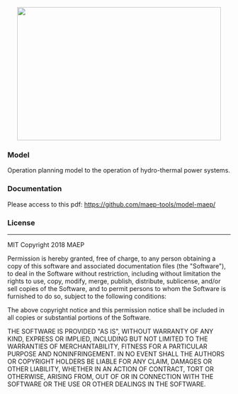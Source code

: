 <p align="center">
    <img width="460" height="300" src="https://maep-tools.github.io/landing-page/assets/img/theme/Vector.svg">
</p>

### Model
Operation planning model to the operation of hydro-thermal power systems.

### Documentation
Please access to this pdf:
https://github.com/maep-tools/model-maep/


### License
----
MIT
Copyright 2018 MAEP

Permission is hereby granted, free of charge, to any person obtaining a copy of this software and associated documentation files (the "Software"), to deal in the Software without restriction, including without limitation the rights to use, copy, modify, merge, publish, distribute, sublicense, and/or sell copies of the Software, and to permit persons to whom the Software is furnished to do so, subject to the following conditions:

The above copyright notice and this permission notice shall be included in all copies or substantial portions of the Software.

THE SOFTWARE IS PROVIDED "AS IS", WITHOUT WARRANTY OF ANY KIND, EXPRESS OR IMPLIED, INCLUDING BUT NOT LIMITED TO THE WARRANTIES OF MERCHANTABILITY, FITNESS FOR A PARTICULAR PURPOSE AND NONINFRINGEMENT. IN NO EVENT SHALL THE AUTHORS OR COPYRIGHT HOLDERS BE LIABLE FOR ANY CLAIM, DAMAGES OR OTHER LIABILITY, WHETHER IN AN ACTION OF CONTRACT, TORT OR OTHERWISE, ARISING FROM, OUT OF OR IN CONNECTION WITH THE SOFTWARE OR THE USE OR OTHER DEALINGS IN THE SOFTWARE.
